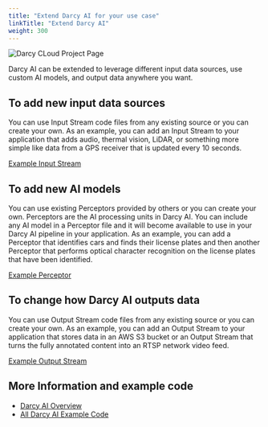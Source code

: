 ```yaml
---
title: "Extend Darcy AI for your use case"
linkTitle: "Extend Darcy AI"
weight: 300
---
```


![Darcy CLoud Project Page](/images/guides/extend-hero.jpg)

Darcy AI can be extended to leverage different input data sources, use custom AI models, and output data anywhere you want.

## To add new input data sources

You can use Input Stream code files from any existing source or you can create your own. As an example, you can add an Input Stream to your application that adds audio, thermal vision, LiDAR, or something more simple like data from a GPS receiver that is updated every 10 seconds.

[Example Input Stream](https://github.com/darcyai/darcyai/blob/main/src/examples/sample_input_stream.py)

## To add new AI models

You can use existing Perceptors provided by others or you can create your own. Perceptors are the AI processing units in Darcy AI. You can include any AI model in a Perceptor file and it will become available to use in your Darcy AI pipeline in your application. As an example, you can add a Perceptor that identifies cars and finds their license plates and then another Perceptor that performs optical character recognition on the license plates that have been identified.

[Example Perceptor](https://github.com/darcyai/darcyai/blob/main/src/examples/perceptors/basic_perceptor/perceptor.py)

## To change how Darcy AI outputs data

You can use Output Stream code files from any existing source or you can create your own. As an example, you can add an Output Stream to your application that stores data in an AWS S3 bucket or an Output Stream that turns the fully annotated content into an RTSP network video feed.

[Example Output Stream](https://github.com/darcyai/darcyai/blob/main/src/examples/output_streams/s3_output_stream.py)

## More Information and example code

- [Darcy AI Overview](/docs/ai/)
- [All Darcy AI Example Code](https://github.com/darcyai/darcyai/tree/main/src/examples)
